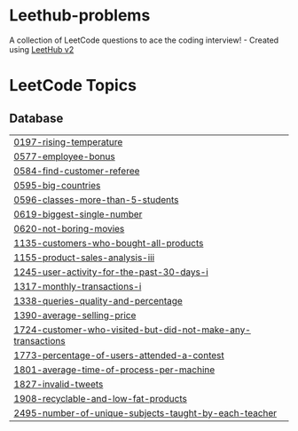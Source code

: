 # Leethub-problems
A collection of LeetCode questions to ace the coding interview! - Created using [LeetHub v2](https://github.com/arunbhardwaj/LeetHub-2.0)

<!---LeetCode Topics Start-->
# LeetCode Topics
## Database
|  |
| ------- |
| [0197-rising-temperature](https://github.com/Lud3nX/Leethub-problems/tree/master/0197-rising-temperature) |
| [0577-employee-bonus](https://github.com/Lud3nX/Leethub-problems/tree/master/0577-employee-bonus) |
| [0584-find-customer-referee](https://github.com/Lud3nX/Leethub-problems/tree/master/0584-find-customer-referee) |
| [0595-big-countries](https://github.com/Lud3nX/Leethub-problems/tree/master/0595-big-countries) |
| [0596-classes-more-than-5-students](https://github.com/Lud3nX/Leethub-problems/tree/master/0596-classes-more-than-5-students) |
| [0619-biggest-single-number](https://github.com/Lud3nX/Leethub-problems/tree/master/0619-biggest-single-number) |
| [0620-not-boring-movies](https://github.com/Lud3nX/Leethub-problems/tree/master/0620-not-boring-movies) |
| [1135-customers-who-bought-all-products](https://github.com/Lud3nX/Leethub-problems/tree/master/1135-customers-who-bought-all-products) |
| [1155-product-sales-analysis-iii](https://github.com/Lud3nX/Leethub-problems/tree/master/1155-product-sales-analysis-iii) |
| [1245-user-activity-for-the-past-30-days-i](https://github.com/Lud3nX/Leethub-problems/tree/master/1245-user-activity-for-the-past-30-days-i) |
| [1317-monthly-transactions-i](https://github.com/Lud3nX/Leethub-problems/tree/master/1317-monthly-transactions-i) |
| [1338-queries-quality-and-percentage](https://github.com/Lud3nX/Leethub-problems/tree/master/1338-queries-quality-and-percentage) |
| [1390-average-selling-price](https://github.com/Lud3nX/Leethub-problems/tree/master/1390-average-selling-price) |
| [1724-customer-who-visited-but-did-not-make-any-transactions](https://github.com/Lud3nX/Leethub-problems/tree/master/1724-customer-who-visited-but-did-not-make-any-transactions) |
| [1773-percentage-of-users-attended-a-contest](https://github.com/Lud3nX/Leethub-problems/tree/master/1773-percentage-of-users-attended-a-contest) |
| [1801-average-time-of-process-per-machine](https://github.com/Lud3nX/Leethub-problems/tree/master/1801-average-time-of-process-per-machine) |
| [1827-invalid-tweets](https://github.com/Lud3nX/Leethub-problems/tree/master/1827-invalid-tweets) |
| [1908-recyclable-and-low-fat-products](https://github.com/Lud3nX/Leethub-problems/tree/master/1908-recyclable-and-low-fat-products) |
| [2495-number-of-unique-subjects-taught-by-each-teacher](https://github.com/Lud3nX/Leethub-problems/tree/master/2495-number-of-unique-subjects-taught-by-each-teacher) |
<!---LeetCode Topics End-->